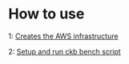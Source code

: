 # How to use

1: [Creates the AWS infrastructure](terraform/aws/README.md)

2: [Setup and run ckb bench script](ansible/README.md)
